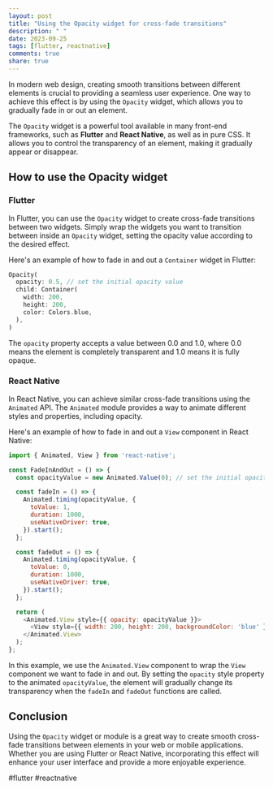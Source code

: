 ```yaml
---
layout: post
title: "Using the Opacity widget for cross-fade transitions"
description: " "
date: 2023-09-25
tags: [flutter, reactnative]
comments: true
share: true
---
```


In modern web design, creating smooth transitions between different elements is crucial to providing a seamless user experience. One way to achieve this effect is by using the `Opacity` widget, which allows you to gradually fade in or out an element.

The `Opacity` widget is a powerful tool available in many front-end frameworks, such as **Flutter** and **React Native**, as well as in pure CSS. It allows you to control the transparency of an element, making it gradually appear or disappear.

## How to use the Opacity widget

### Flutter

In Flutter, you can use the `Opacity` widget to create cross-fade transitions between two widgets. Simply wrap the widgets you want to transition between inside an `Opacity` widget, setting the opacity value according to the desired effect.

Here's an example of how to fade in and out a `Container` widget in Flutter:

```dart
Opacity(
  opacity: 0.5, // set the initial opacity value
  child: Container(
    width: 200,
    height: 200,
    color: Colors.blue,
  ),
)
```

The `opacity` property accepts a value between 0.0 and 1.0, where 0.0 means the element is completely transparent and 1.0 means it is fully opaque.

### React Native

In React Native, you can achieve similar cross-fade transitions using the `Animated` API. The `Animated` module provides a way to animate different styles and properties, including opacity.

Here's an example of how to fade in and out a `View` component in React Native:

```javascript react
import { Animated, View } from 'react-native';

const FadeInAndOut = () => {
  const opacityValue = new Animated.Value(0); // set the initial opacity value

  const fadeIn = () => {
    Animated.timing(opacityValue, {
      toValue: 1,
      duration: 1000,
      useNativeDriver: true,
    }).start();
  };

  const fadeOut = () => {
    Animated.timing(opacityValue, {
      toValue: 0,
      duration: 1000,
      useNativeDriver: true,
    }).start();
  };

  return (
    <Animated.View style={{ opacity: opacityValue }}>
      <View style={{ width: 200, height: 200, backgroundColor: 'blue' }} />
    </Animated.View>
  );
};
```

In this example, we use the `Animated.View` component to wrap the `View` component we want to fade in and out. By setting the `opacity` style property to the animated `opacityValue`, the element will gradually change its transparency when the `fadeIn` and `fadeOut` functions are called.

## Conclusion

Using the `Opacity` widget or module is a great way to create smooth cross-fade transitions between elements in your web or mobile applications. Whether you are using Flutter or React Native, incorporating this effect will enhance your user interface and provide a more enjoyable experience.

#flutter #reactnative